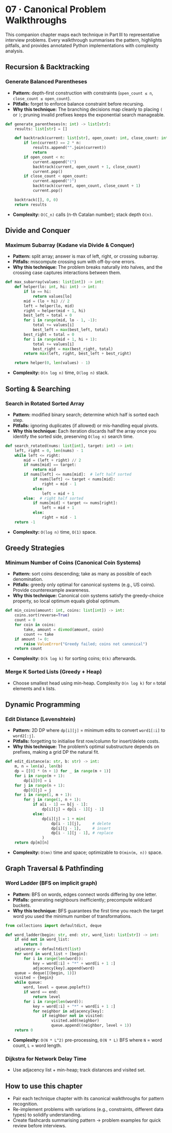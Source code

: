 # 07 · Canonical Problem Walkthroughs

This companion chapter maps each technique in Part III to representative interview problems. Every walkthrough summarises the pattern, highlights pitfalls, and provides annotated Python implementations with complexity analysis.

## Recursion & Backtracking

### Generate Balanced Parentheses
- **Pattern:** depth-first construction with constraints (`open_count ≤ n`, `close_count ≤ open_count`).
- **Pitfalls:** forget to enforce balance constraint before recursing.
- **Why this technique:** The branching decisions map cleanly to placing `(` or `)`; pruning invalid prefixes keeps the exponential search manageable.

```python
def generate_parentheses(n: int) -> list[str]:
    results: list[str] = []

    def backtrack(current: list[str], open_count: int, close_count: int) -> None:
        if len(current) == 2 * n:
            results.append("".join(current))
            return
        if open_count < n:
            current.append("(")
            backtrack(current, open_count + 1, close_count)
            current.pop()
        if close_count < open_count:
            current.append(")")
            backtrack(current, open_count, close_count + 1)
            current.pop()

    backtrack([], 0, 0)
    return results
```

- **Complexity:** `O(C_n)` calls (n-th Catalan number); stack depth `O(n)`.

## Divide and Conquer

### Maximum Subarray (Kadane via Divide & Conquer)
- **Pattern:** split array; answer is max of left, right, or crossing subarray.
- **Pitfalls:** miscompute crossing sum with off-by-one errors.
- **Why this technique:** The problem breaks naturally into halves, and the crossing case captures interactions between them.

```python
def max_subarray(values: list[int]) -> int:
    def helper(lo: int, hi: int) -> int:
        if lo == hi:
            return values[lo]
        mid = (lo + hi) // 2
        left = helper(lo, mid)
        right = helper(mid + 1, hi)
        best_left = total = 0
        for i in range(mid, lo - 1, -1):
            total += values[i]
            best_left = max(best_left, total)
        best_right = total = 0
        for i in range(mid + 1, hi + 1):
            total += values[i]
            best_right = max(best_right, total)
        return max(left, right, best_left + best_right)

    return helper(0, len(values) - 1)
```

- **Complexity:** `O(n log n)` time, `O(log n)` stack.

## Sorting & Searching

### Search in Rotated Sorted Array
- **Pattern:** modified binary search; determine which half is sorted each step.
- **Pitfalls:** ignoring duplicates (if allowed) or mis-handling equal pivots.
- **Why this technique:** Each iteration discards half the array once you identify the sorted side, preserving `O(log n)` search time.

```python
def search_rotated(nums: list[int], target: int) -> int:
    left, right = 0, len(nums) - 1
    while left <= right:
        mid = (left + right) // 2
        if nums[mid] == target:
            return mid
        if nums[left] <= nums[mid]:  # left half sorted
            if nums[left] <= target < nums[mid]:
                right = mid - 1
            else:
                left = mid + 1
        else:  # right half sorted
            if nums[mid] < target <= nums[right]:
                left = mid + 1
            else:
                right = mid - 1
    return -1
```

- **Complexity:** `O(log n)` time, `O(1)` space.

## Greedy Strategies

### Minimum Number of Coins (Canonical Coin Systems)
- **Pattern:** sort coins descending; take as many as possible of each denomination.
- **Pitfalls:** greedy only optimal for canonical systems (e.g., US coins). Provide counterexample awareness.
- **Why this technique:** Canonical coin systems satisfy the greedy-choice property, so local optimum equals global optimum.

```python
def min_coins(amount: int, coins: list[int]) -> int:
    coins.sort(reverse=True)
    count = 0
    for coin in coins:
        take, amount = divmod(amount, coin)
        count += take
    if amount != 0:
        raise ValueError("Greedy failed; coins not canonical")
    return count
```

- **Complexity:** `O(k log k)` for sorting coins; `O(k)` afterwards.

### Merge K Sorted Lists (Greedy + Heap)
- Choose smallest head using min-heap. Complexity `O(n log k)` for `n` total elements and `k` lists.

## Dynamic Programming

### Edit Distance (Levenshtein)
- **Pattern:** 2D DP where `dp[i][j]` = minimum edits to convert `word1[:i]` to `word2[:j]`.
- **Pitfalls:** forgetting to initialise first row/column for insert/delete costs.
- **Why this technique:** The problem’s optimal substructure depends on prefixes, making a grid DP the natural fit.

```python
def edit_distance(a: str, b: str) -> int:
    m, n = len(a), len(b)
    dp = [[0] * (n + 1) for _ in range(m + 1)]
    for i in range(m + 1):
        dp[i][0] = i
    for j in range(n + 1):
        dp[0][j] = j
    for i in range(1, m + 1):
        for j in range(1, n + 1):
            if a[i - 1] == b[j - 1]:
                dp[i][j] = dp[i - 1][j - 1]
            else:
                dp[i][j] = 1 + min(
                    dp[i - 1][j],     # delete
                    dp[i][j - 1],     # insert
                    dp[i - 1][j - 1], # replace
                )
    return dp[m][n]
```

- **Complexity:** `O(mn)` time and space; optimizable to `O(min(m, n))` space.

## Graph Traversal & Pathfinding

### Word Ladder (BFS on implicit graph)
- **Pattern:** BFS on words, edges connect words differing by one letter.
- **Pitfalls:** generating neighbours inefficiently; precompute wildcard buckets.
- **Why this technique:** BFS guarantees the first time you reach the target word you used the minimum number of transformations.

```python
from collections import defaultdict, deque

def word_ladder(begin: str, end: str, word_list: list[str]) -> int:
    if end not in word_list:
        return 0
    adjacency = defaultdict(list)
    for word in word_list + [begin]:
        for i in range(len(word)):
            key = word[:i] + "*" + word[i + 1 :]
            adjacency[key].append(word)
    queue = deque([(begin, 1)])
    visited = {begin}
    while queue:
        word, level = queue.popleft()
        if word == end:
            return level
        for i in range(len(word)):
            key = word[:i] + "*" + word[i + 1 :]
            for neighbor in adjacency[key]:
                if neighbor not in visited:
                    visited.add(neighbor)
                    queue.append((neighbor, level + 1))
    return 0
```

- **Complexity:** `O(N * L^2)` pre-processing, `O(N * L)` BFS where `N` = word count, `L` = word length.

### Dijkstra for Network Delay Time
- Use adjacency list + min-heap; track distances and visited set.

## How to use this chapter
- Pair each technique chapter with its canonical walkthroughs for pattern recognition.
- Re-implement problems with variations (e.g., constraints, different data types) to solidify understanding.
- Create flashcards summarising pattern → problem examples for quick review before interviews.
